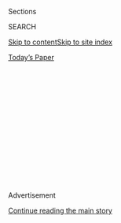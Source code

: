 <div id="app">

<div>

<div>

<div>

<div class="NYTAppHideMasthead css-1q2w90k e1suatyy0">

<div class="section css-ui9rw0 e1suatyy2">

<div class="css-eph4ug er09x8g0">

<div class="css-6n7j50">

</div>

<span class="css-1dv1kvn">Sections</span>

<div class="css-10488qs">

<span class="css-1dv1kvn">SEARCH</span>

</div>

[Skip to content](#site-content)[Skip to site
index](#site-index)

</div>

<div class="css-10698na e1huz5gh0">

</div>

</div>

<div id="masthead-bar-one" class="section hasLinks css-15hmgas e1csuq9d3">

<div class="css-uqyvli e1csuq9d0">

</div>

<div class="css-1uqjmks e1csuq9d1">

</div>

<div class="css-9e9ivx">

[](https://myaccount.nytimes3xbfgragh.onion/auth/login?response_type=cookie&client_id=vi)

</div>

<div class="css-1bvtpon e1csuq9d2">

[Today’s
Paper](https://www.nytimes3xbfgragh.onion/section/todayspaper)

</div>

</div>

</div>

</div>

<div data-aria-hidden="false">

<div id="site-content" data-role="main">

<div>

<div class="css-1aor85t" style="opacity:0.000000001;z-index:-1;visibility:hidden">

<div class="css-1hqnpie">

<div class="css-epjblv">

<span class="css-17xtcya">[Opinion](/section/opinion)</span><span class="css-x15j1o">|</span><span class="css-fwqvlz">Last
Testament of Maurice the
Rooster</span>

</div>

<div class="css-k008qs">

<div class="css-1iwv8en">

<span class="css-18z7m18"></span>

<div>

</div>

</div>

<span class="css-1n6z4y">https://nyti.ms/2NzGd9W</span>

<div class="css-1705lsu">

<div class="css-4xjgmj">

<div class="css-4skfbu" data-role="toolbar" data-aria-label="Social Media Share buttons, Save button, and Comments Panel with current comment count" data-testid="share-tools">

  - 
  - 
  - 
  - 
    
    <div class="css-6n7j50">
    
    </div>

  - 
  - 

</div>

</div>

</div>

</div>

</div>

</div>

<div id="NYT_TOP_BANNER_REGION" class="css-13pd83m">

</div>

<div id="top-wrapper" class="css-1sy8kpn">

<div id="top-slug" class="css-l9onyx">

Advertisement

</div>

[Continue reading the main
story](#after-top)

<div class="ad top-wrapper" style="text-align:center;height:100%;display:block;min-height:250px">

<div id="top" class="place-ad" data-position="top" data-size-key="top">

</div>

</div>

<div id="after-top">

</div>

</div>

<div>

<div class="css-v5btjw etb61u70">

<div class="css-v05ibm etb61u71">

[Opinion](/section/opinion)

</div>

</div>

<div id="sponsor-wrapper" class="css-1hyfx7x">

<div id="sponsor-slug" class="css-19vbshk">

Supported by

</div>

[Continue reading the main
story](#after-sponsor)

<div id="sponsor" class="ad sponsor-wrapper" style="text-align:center;height:100%;display:block">

</div>

<div id="after-sponsor">

</div>

</div>

<div class="css-186x18t">

</div>

<div class="css-1vkm6nb ehdk2mb0">

# Last Testament of Maurice the Rooster

</div>

Cultivate your garden. That never disappoints.

<div class="css-18e8msd">

<div class="css-vp77d3 epjyd6m0">

<div class="css-1p10dcb ey68jwv0" data-aria-hidden="true">

[![Roger
Cohen](https://static01.graylady3jvrrxbe.onion/images/2014/11/01/opinion/cohen-circular/cohen-circular-thumbLarge-v6.png
"Roger Cohen")](https://www.nytimes3xbfgragh.onion/by/roger-cohen)

</div>

<div class="css-1baulvz">

By [<span class="css-1baulvz last-byline" itemprop="name">Roger
Cohen</span>](https://www.nytimes3xbfgragh.onion/by/roger-cohen)

<div class="css-8atqhb">

Opinion Columnist

</div>

</div>

</div>

  - June 26,
    2020

  - 
    
    <div class="css-4xjgmj">
    
    <div class="css-d8bdto" data-role="toolbar" data-aria-label="Social Media Share buttons, Save button, and Comments Panel with current comment count" data-testid="share-tools">
    
      - 
      - 
      - 
      - 
        
        <div class="css-6n7j50">
        
        </div>
    
      - 
      - 
    
    </div>
    
    </div>

</div>

<div class="css-79elbk" data-testid="photoviewer-wrapper">

<div class="css-z3e15g" data-testid="photoviewer-wrapper-hidden">

</div>

<div class="css-1a48zt4 ehw59r15" data-testid="photoviewer-children">

![<span class="css-16f3y1r e13ogyst0" data-aria-hidden="true">Maurice
the Rooster in his garden in
2019.</span><span class="css-cnj6d5 e1z0qqy90" itemprop="copyrightHolder"><span class="css-1ly73wi e1tej78p0">Credit...</span><span><span>Kasia
Strek for The New York
Times</span></span></span>](https://static01.graylady3jvrrxbe.onion/images/2020/06/26/opinion/00cohen1/merlin_156502959_553d0150-41dc-43c6-963a-5e82a1edb23f-articleLarge.jpg?quality=75&auto=webp&disable=upscale)

</div>

</div>

</div>

<div class="section meteredContent css-1r7ky0e" name="articleBody" itemprop="articleBody">

<div class="css-1fanzo5 StoryBodyCompanionColumn">

<div class="css-53u6y8">

Meanwhile, in other news, Maurice, [the most famous rooster in
France](https://www.nytimes3xbfgragh.onion/2019/06/23/world/europe/france-rural-urban-rooster.html),
is dead.

I know, there’s been a lot to think about. Keeping six feet apart,
losing jobs, living in rectangular Zoom boxes, learning new unhappy
forms of greeting, dealing with bored children, making payroll, getting
used to the deprivations of a virtual life. It’s not been easy to
separate the wheat from the chaff, as Maurice might have put it.

The crowing coq from Oléron, a small island off France’s western coast,
became a national hero last year when he and his owner were sued by
second-home neighbors who wanted Maurice removed for making too much
noise and waking them up on their vacation.

A great French fight pitting rural tradition and terroir (that ineffable
mix of soil, sun and moisture that define a place and a person’s
immemorial connection to it) against tourism and modernity was engaged.

This was a case of deep France versus globalization, heritage versus
holidays, the rooted chicken owner versus the rootless urban dweller, a
parable of our times. A cockerel in a culture war is a formidable thing.

</div>

</div>

<div class="css-1fanzo5 StoryBodyCompanionColumn">

<div class="css-53u6y8">

About [140,000 people signed a
petition](https://www.thelocal.fr/20190905/maurice-the-cockerel-to-learn-his-fate-in-row-over-noise-in-rural-france)
supporting a rooster’s right to make a noise. (The crowing Gallic coq is
of course an eternal symbol of France.) Last September, [a judge ruled
in Maurice’s
favor](https://www.nytimes3xbfgragh.onion/2019/09/05/world/europe/france-maurice-rooster.html)and
his lawyer, Julien Papineau, pronounced a great truth: “This rooster was
not being unbearable. He was just being himself.”

</div>

</div>

<div class="css-79elbk" data-testid="photoviewer-wrapper">

<div class="css-z3e15g" data-testid="photoviewer-wrapper-hidden">

</div>

<div class="css-1a48zt4 ehw59r15" data-testid="photoviewer-children">

![<span class="css-16f3y1r e13ogyst0" data-aria-hidden="true">Corinne
Fesseau with Maurice at home on the island of Oléron, in southwestern
France, last
year.</span><span class="css-cnj6d5 e1z0qqy90" itemprop="copyrightHolder"><span class="css-1ly73wi e1tej78p0">Credit...</span><span>Kasia
Strek for The New York
Times</span></span>](https://static01.graylady3jvrrxbe.onion/images/2020/06/27/opinion/27cohen-tall/merlin_156502533_14714212-4edc-4bf5-bd5b-c8d4f8e5c7e0-articleLarge.jpg?quality=75&auto=webp&disable=upscale)

</div>

</div>

<div class="css-1fanzo5 StoryBodyCompanionColumn">

<div class="css-53u6y8">

Now Maurice is no more. Perhaps the stress got to him. Corinne Fesseau,
his owner, announced last week that he had died in May of coryza — a
respiratory infection common to chickens — and she had buried him in her
garden. She waited to divulge the news because France was in crisis and
“Covid-19 was more important than my cockerel.”

Maurice, whom my colleague Adam Nossiter memorably described as “a
cantankerous fowl with a magnificent puffed-out coat,” was 6 years old.
Fesseau offered this epitaph: “Maurice was an emblem, a symbol of rural
life and a hero.”

She did not allude to Maurice’s last will and testament, but a neighbor
in St.-Pierre-d’Oléron, where the rooster lived and died, sent it along
to me:

> I am not a hero. That’s an overused word. I spoke my own truth. I did
> what came naturally to me. Many things change but the essential things
> do not.
> 
> The sun sets. The sun rises. Shaking my wattles, raising my head, I
> had to greet the morning. I could never resist, and why should I have?
> I had to crow. This was my particular joy, my particular thing. Each
> of us has one. Honor it.
> 
> I am sorry to have caused a fuss. I never wanted to annoy anyone.
> Those neighbors from Limoges, with their busy city lives, I know they
> wanted their peace. They had been saving for their summer vacation.
> Perhaps what they missed is that a sound, like my crowing or a ship’s
> foghorn or a train whistle, may form part of the peace of a place.
> 
> A little more patience, a little less agitation, never did any harm. I
> never went anywhere, and I was happy. There’s more to a coop than
> meets the eye. There’s more to any place if you look long enough.
> 
> I was content to have three hens as companions. They kept me busy.
> Contentment, for me, was being attuned to the rhythms and cycles of
> life. The chicken and the egg.
> 
> This is a strange season to be ending my days on this small planet.
> Human beings, so restless, seem fearful. I hear there is a virus. I am
> not sure exactly what the virus is. I think the virus is many things.
> It always lurks, and it will pass, and some other scourge will appear.
> Keep your eye on the sunrise.
> 
> My countrymen are angry. What else is new? It’s always too much or too
> little in France but, my God, what a country of boundless pleasures\!
> Bastille Day is coming along. Off with their heads, out with the old,
> in with the new\! We French are revolution specialists. The world
> needs a good revolution now and then.
> 
> Even if everything changes so that everything can stay the same.
> Cultivate your garden. That never disappoints.
> 
> I will miss Corinne. I will miss strutting about. I will miss puffing
> out my plumage and making heads turn (yes, I admit it, I noticed
> that). I will miss emptying my lungs in the dawn, such a perfect
> feeling. I will miss the little familiar sounds that offer comfort.
> 
> I bequeath the 1,000 euros the judge awarded me to the establishment
> of an online (yes\!) audio museum of rural sounds. Lest this hectic
> world forget.
> 
> May peace spread across the earth, but please do not confuse peace
> with silence.
> 
> Maurice the Rooster

We live in earnest, sensitive and literal times, so I had better specify
that I made that up. There’s a lot to be said for make-believe.
Especially when you are living in a socially distanced box.

*The Times is committed to publishing* [*a diversity of
letters*](https://www.nytimes3xbfgragh.onion/2019/01/31/opinion/letters/letters-to-editor-new-york-times-women.html)
*to the editor. We’d like to hear what you think about this or any of
our articles. Here are some*
[*tips*](https://help.nytimes3xbfgragh.onion/hc/en-us/articles/115014925288-How-to-submit-a-letter-to-the-editor)*.
And here’s our email:*
[*letters@NYTimes.com*](mailto:letters@NYTimes.com)*.*

*Follow The New York Times Opinion section on*
[*Facebook*](https://www.facebookcorewwwi.onion/nytopinion)*,* [*Twitter
(@NYTopinion)*](http://twitter.com/NYTOpinion) *and*
[*Instagram*](https://www.instagram.com/nytopinion/)*.*

</div>

</div>

</div>

<div>

</div>

<div>

</div>

<div>

</div>

<div>

<div id="bottom-wrapper" class="css-1ede5it">

<div id="bottom-slug" class="css-l9onyx">

Advertisement

</div>

[Continue reading the main
story](#after-bottom)

<div id="bottom" class="ad bottom-wrapper" style="text-align:center;height:100%;display:block;min-height:90px">

</div>

<div id="after-bottom">

</div>

</div>

</div>

</div>

</div>

## Site Index

<div>

</div>

## Site Information Navigation

  - [© <span>2020</span> <span>The New York Times
    Company</span>](https://help.nytimes3xbfgragh.onion/hc/en-us/articles/115014792127-Copyright-notice)

<!-- end list -->

  - [NYTCo](https://www.nytco.com/)
  - [Contact
    Us](https://help.nytimes3xbfgragh.onion/hc/en-us/articles/115015385887-Contact-Us)
  - [Work with us](https://www.nytco.com/careers/)
  - [Advertise](https://nytmediakit.com/)
  - [T Brand Studio](http://www.tbrandstudio.com/)
  - [Your Ad
    Choices](https://www.nytimes3xbfgragh.onion/privacy/cookie-policy#how-do-i-manage-trackers)
  - [Privacy](https://www.nytimes3xbfgragh.onion/privacy)
  - [Terms of
    Service](https://help.nytimes3xbfgragh.onion/hc/en-us/articles/115014893428-Terms-of-service)
  - [Terms of
    Sale](https://help.nytimes3xbfgragh.onion/hc/en-us/articles/115014893968-Terms-of-sale)
  - [Site
    Map](https://spiderbites.nytimes3xbfgragh.onion)
  - [Help](https://help.nytimes3xbfgragh.onion/hc/en-us)
  - [Subscriptions](https://www.nytimes3xbfgragh.onion/subscription?campaignId=37WXW)

</div>

</div>

</div>

</div>
